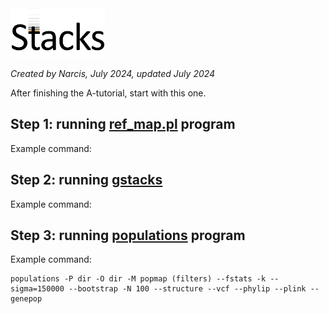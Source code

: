 <img src="./stacks_logo.png" width="30%" height="30%">

*Created by Narcis, July 2024, updated July 2024*

After finishing the A-tutorial, start with this one.

## Step 1: running [ref_map.pl](https://catchenlab.life.illinois.edu/stacks/comp/ref_map.php) program

Example command:


## Step 2: running [gstacks](https://catchenlab.life.illinois.edu/stacks/comp/gstacks.php)

Example command:



## Step 3: running [populations](https://catchenlab.life.illinois.edu/stacks/comp/populations.php) program 

Example command:

```
populations -P dir -O dir -M popmap (filters) --fstats -k --sigma=150000 --bootstrap -N 100 --structure --vcf --phylip --plink --genepop
```









